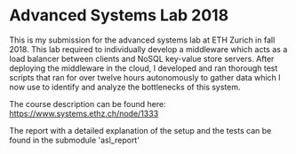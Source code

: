 # Advanced Systems Lab 2018

This is my submission for the advanced systems lab at ETH Zurich in fall 2018. This lab required to individually develop a
middleware which acts as a load balancer between clients and NoSQL key-value store servers.
After deploying the middleware in the cloud, I developed and ran thorough test scripts that ran for over twelve hours
autonomously to gather data which I now use to identify and analyze the bottlenecks of this system.

The course description can be found here: 
https://www.systems.ethz.ch/node/1333

The report with a detailed explanation of the setup and the tests can be found in the submodule 'asl_report'
